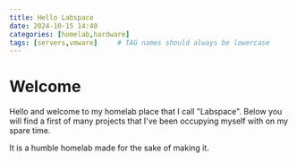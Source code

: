 ```yaml
---
title: Hello Labspace
date: 2024-10-15 14:40
categories: [homelab,hardware]
tags: [servers,vmware]     # TAG names should always be lowercase
---
```


# Welcome

 Hello and welcome to my homelab place that I call "Labspace".
 Below you will find a first of many projects that I've been occupying myself with on my spare time. 

 It is a humble homelab made for the sake of making it.

 
